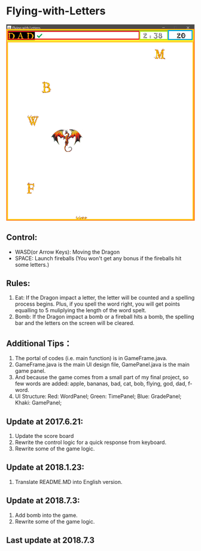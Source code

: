 # Flying-with-Letters

![image](https://github.com/qiaofengmarco/Flying-with-Letters/raw/master/ui-description.png)

## Control:
- WASD(or Arrow Keys): Moving the Dragon
- SPACE: Launch fireballs (You won't get any bonus if the fireballs hit some letters.)

## Rules:
1. Eat: If the Dragon impact a letter, the letter will be counted and a spelling process begins. Plus, if you spell the word right, you will get points equalling to 5 muliplying the length of the word spelt. 
2. Bomb: If the Dragon impact a bomb or a fireball hits a bomb, the spelling bar and the letters on the screen will be cleared. 

## Additional Tips：
1. The portal of codes (i.e. main function) is in GameFrame.java. 
2. GameFrame.java is the main UI design file, GamePanel.java is the main game panel.
3. And because the game comes from a small part of my final project, so few words are added: apple, bananas, bad, cat, bob, flying, god, dad, f-word.
4. UI Structure: Red: WordPanel; Green: TimePanel; Blue: GradePanel; Khaki: GamePanel;

## Update at 2017.6.21:
1. Update the score board
2. Rewrite the control logic for a quick response from keyboard.
3. Rewrite some of the game logic.

## Update at 2018.1.23:
1. Translate README.MD into English version.

## Update at 2018.7.3:
1. Add bomb into the game.
2. Rewrite some of the game logic.

## Last update at 2018.7.3

